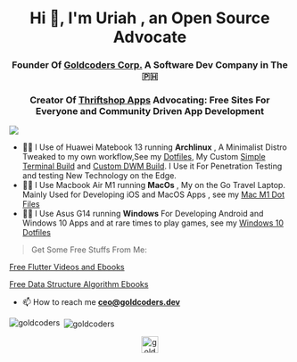 <h1 align="center">Hi 👋, I'm Uriah , an Open Source Advocate</h1>

<h3 align="center">Founder Of <a href="https://goldcoders.dev">Goldcoders Corp.</a> A Software Dev Company in The 🇵🇭</h3>

<h3 align="center">Creator Of <a href="https://thriftshop.site">Thriftshop Apps</a> Advocating: Free Sites For Everyone and Community Driven App Development</h3>

![](https://komarev.com/ghpvc/?username=goldcoders)


- 👨‍💻 I Use of Huawei Matebook 13 running **Archlinux** , A Minimalist Distro Tweaked to my own workflow,See my [Dotfiles](https://github.com/codeitlikemiley/huawei-mb13-dotfiles-archlinux), My Custom [Simple Terminal Build](https://github.com/goldcoders/st) and [Custom DWM Build](https://github.com/goldcoders/dwm). I Use it For Penetration Testing and testing New Technology on the Edge.
- 👨‍💻 I Use Macbook Air M1 running **MacOs** , My on the Go Travel Laptop. Mainly Used for Developing iOS and MacOS Apps , see my [Mac M1 Dot Files](https://github.com/goldcoders/mac-m1-dotfiles)
- 👨‍💻 I Use Asus G14 running **Windows** For Developing Android and Windows 10 Apps and at rare times to play games, see my [Windows 10 Dotfiles](https://github.com/goldcoders/windows-10-dotfiles)

> Get Some Free Stuffs From Me:

[Free Flutter Videos and Ebooks](https://github.com/goldcoders/Flutter)

[Free Data Structure Algorithm Ebooks](https://github.com/goldcoders/DSA)


- 📫 How to reach me **ceo@goldcoders.dev**


<p align="left"><img align="left" src="https://github-readme-stats.vercel.app/api/top-langs/?username=goldcoders&layout=compact&hide=html" alt="goldcoders" /></p>

<p>&nbsp;<img align="center" src="https://github-readme-stats.vercel.app/api?username=goldcoders&show_icons=true" alt="goldcoders" /></p>



<p align="center">
<a href="https://fb.com/goldcoders.dev" target="blank"><img align="center" src="https://cdn.jsdelivr.net/npm/simple-icons@3.0.1/icons/facebook.svg" alt="goldcoders" height="30" width="30" /></a>
</p>
